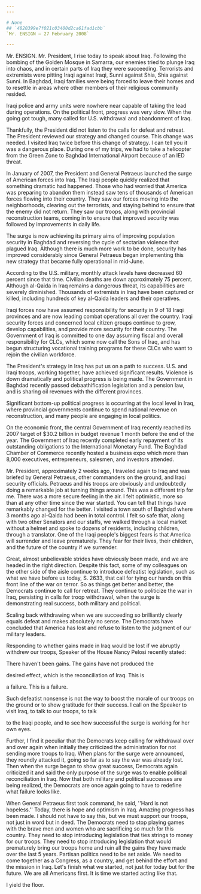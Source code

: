 ```yaml
---
---

# None
## `4820399e7f021c03400d2ca61fad1cbb`
`Mr. ENSIGN — 27 February 2008`

---
```



Mr. ENSIGN. Mr. President, I rise today to speak about Iraq. 
Following the bombing of the Golden Mosque in Samarra, our enemies 
tried to plunge Iraq into chaos, and in certain parts of Iraq they were 
succeeding. Terrorists and extremists were pitting Iraqi against Iraqi, 
Sunni against Shia, Shia against Sunni. In Baghdad, Iraqi families were 
being forced to leave their homes and to resettle in areas where other 
members of their religious community resided.

Iraqi police and army units were nowhere near capable of taking the 
lead during operations. On the political front, progress was very slow. 
When the going got tough, many called for U.S. withdrawal and 
abandonment of Iraq.

Thankfully, the President did not listen to the calls for defeat and 
retreat. The President reviewed our strategy and changed course. This 
change was needed. I visited Iraq twice before this change of strategy. 
I can tell you it was a dangerous place. During one of my trips, we had 
to take a helicopter from the Green Zone to Baghdad International 
Airport because of an IED threat.

In January of 2007, the President and General Petraeus launched the 
surge of American forces into Iraq. The Iraqi people quickly realized 
that something dramatic had happened. Those who had worried that 
America was preparing to abandon them instead saw tens of thousands of 
American forces flowing into their country. They saw our forces moving 
into the neighborhoods, clearing out the terrorists, and staying behind 
to ensure that the enemy did not return. They saw our troops, along 
with provincial reconstruction teams, coming in to ensure that improved 
security was followed by improvements in daily life.

The surge is now achieving its primary aims of improving population 
security in Baghdad and reversing the cycle of sectarian violence that 
plagued Iraq. Although there is much more work to be done, security has 
improved considerably since General Petraeus began implementing this 
new strategy that became fully operational in mid-June.

According to the U.S. military, monthly attack levels have decreased 
60 percent since that time. Civilian deaths are down approximately 75 
percent. Although al-Qaida in Iraq remains a dangerous threat, its 
capabilities are severely diminished. Thousands of extremists in Iraq 
have been captured or killed, including hundreds of key al-Qaida 
leaders and their operatives.

Iraqi forces now have assumed responsibility for security in 9 of 18 
Iraqi provinces and are now leading combat operations all over the 
country. Iraqi security forces and concerned local citizen groups 
continue to grow, develop capabilities, and provide more security for 
their country. The Government of Iraq is committed to one day assuming 
fiscal and overall responsibility for CLCs, which some now call the 
Sons of Iraq, and has begun structuring vocational training programs 
for these CLCs who want to rejoin the civilian workforce.

The President's strategy in Iraq has put us on a path to success. 
U.S. and Iraqi troops, working together, have achieved significant 
results. Violence is down dramatically and political progress is being 
made. The Government in Baghdad recently passed debaathification 
legislation and a pension law, and is sharing oil revenues with the 
different provinces.

Significant bottom-up political progress is occurring at the local 
level in Iraq, where provincial governments continue to spend national 
revenue on reconstruction, and many people are engaging in local 
politics.

On the economic front, the central Government of Iraq recently 
reached its 2007 target of $30.2 billion in budget revenue 1 month 
before the end of the year. The Government of Iraq recently completed 
early repayment of its outstanding obligations to the International 
Monetary Fund. The Baghdad Chamber of Commerce recently hosted a 
business expo which more than 8,000 executives, entrepreneurs, 
salesmen, and investors attended.

Mr. President, approximately 2 weeks ago, I traveled again to Iraq 
and was briefed by General Petraeus, other commanders on the ground, 
and Iraqi security officials. Petraeus and his troops are obviously and 
undoubtedly doing a remarkable job at turning things around. This was a 
different trip for me. There was a more secure feeling in the air. I 
felt optimistic, more so than at any other time since the war started. 
You can tell that things have remarkably changed for the better. I 
visited a town south of Baghdad where 3 months ago al-Qaida had been in 
total control. I felt so safe that, along with two other Senators and 
our staffs, we walked through a local market without a helmet and spoke 
to dozens of residents, including children, through a translator. One 
of the Iraqi people's biggest fears is that America will surrender and 
leave prematurely. They fear for their lives, their children, and the 
future of the country if we surrender.

Great, almost unbelievable strides have obviously been made, and we 
are headed in the right direction. Despite this fact, some of my 
colleagues on the other side of the aisle continue to introduce 
defeatist legislation, such as what we have before us today, S. 2633, 
that call for tying our hands on this front line of the war on terror. 
So as things get better and better, the Democrats continue to call for 
retreat. They continue to politicize the war in Iraq, persisting in 
calls for troop withdrawal, when the surge is demonstrating real 
success, both military and political.

Scaling back withdrawing when we are succeeding so brilliantly 
clearly equals defeat and makes absolutely no sense. The Democrats have 
concluded that America has lost and refuse to listen to the judgment of 
our military leaders.

Responding to whether gains made in Iraq would be lost if we abruptly 
withdrew our troops, Speaker of the House Nancy Pelosi recently stated:




 There haven't been gains. The gains have not produced the 


 desired effect, which is the reconciliation of Iraq. This is 


 a failure. This is a failure.


Such defeatist nonsense is not the way to boost the morale of our 
troops on the ground or to show gratitude for their success. I call on 
the Speaker to visit Iraq, to talk to our troops, to talk


to the Iraqi people, and to see how successful the surge is working for 
her own eyes.

Further, I find it peculiar that the Democrats keep calling for 
withdrawal over and over again when initially they criticized the 
administration for not sending more troops to Iraq. When plans for the 
surge were announced, they roundly attacked it, going so far as to say 
the war was already lost. Then when the surge began to show great 
success, Democrats again criticized it and said the only purpose of the 
surge was to enable political reconciliation in Iraq. Now that both 
military and political successes are being realized, the Democrats are 
once again going to have to redefine what failure looks like.

When General Petraeus first took command, he said, ''Hard is not 
hopeless.'' Today, there is hope and optimism in Iraq. Amazing progress 
has been made. I should not have to say this, but we must support our 
troops, not just in word but in deed. The Democrats need to stop 
playing games with the brave men and women who are sacrificing so much 
for this country. They need to stop introducing legislation that ties 
strings to money for our troops. They need to stop introducing 
legislation that would prematurely bring our troops home and ruin all 
the gains they have made over the last 5 years. Partisan politics need 
to be set aside. We need to come together as a Congress, as a country, 
and get behind the effort and the mission in Iraq. Let's finish what we 
started, not just for today but for the future. We are all Americans 
first. It is time we started acting like that.

I yield the floor.